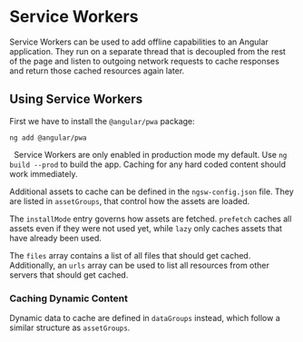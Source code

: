 # Service Workers
Service Workers can be used to add offline capabilities to an Angular application. They run on a separate thread that is decoupled from the rest of the page and listen to outgoing network requests to cache responses and return those cached resources again later.

## Using Service Workers
First we have to install the `@angular/pwa` package:
```
ng add @angular/pwa
```

&nbsp;
Service Workers are only enabled in production mode my default. Use `ng build --prod` to build the app. Caching for any hard coded content should work immediately.

Additional assets to cache can be defined in the `ngsw-config.json` file. They are listed in `assetGroups`, that control how the assets are loaded.

The `installMode` entry governs how assets are fetched. `prefetch` caches all assets even if they were not used yet, while `lazy` only caches assets that have already been used.

The `files` array contains a list of all files that should get cached.
Additionally, an `urls` array can be used to list all resources from other servers that should get cached.

### Caching Dynamic Content
Dynamic data to cache are defined in `dataGroups` instead, which follow a similar structure as `assetGroups`.